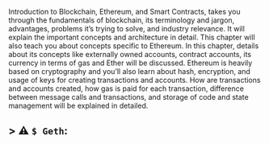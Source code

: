 Introduction to Blockchain, Ethereum, and Smart Contracts, takes you through the fundamentals of blockchain, its terminology and jargon, advantages, problems it’s trying to solve, and industry relevance. It will explain the important concepts and architecture in detail. This chapter will also teach you about concepts specific to Ethereum. In this chapter, details about its concepts like externally owned accounts, contract accounts, its currency in terms of gas and Ether will be discussed. Ethereum is heavily based on cryptography and you’ll also learn about hash, encryption, and usage of keys for creating transactions and accounts. How are transactions and accounts created, how gas is paid for each transaction, difference between message calls and transactions, and storage of code and state management will be explained in detailed.

## > :warning: **`$ Geth`**:
